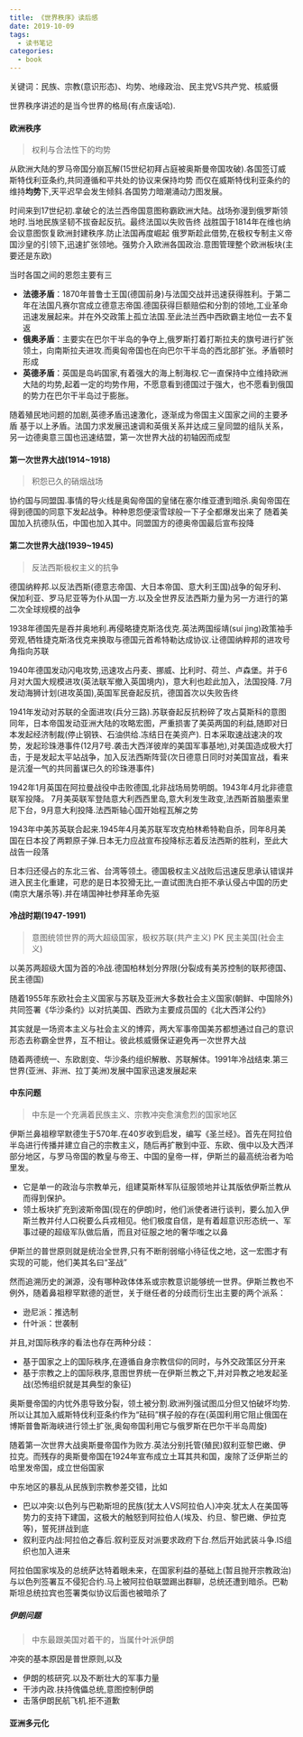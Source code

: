 ```yaml
---
title: 《世界秩序》读后感
date: 2019-10-09
tags:
  - 读书笔记
categories:
  - book
---
```


关键词：民族、宗教(意识形态)、均势、地缘政治、民主党VS共产党、核威慑

世界秩序讲述的是当今世界的格局(有点废话哈).
#### 欧洲秩序
>权利与合法性下的均势

从欧洲大陆的罗马帝国分崩瓦解(15世纪初拜占庭被奥斯曼帝国攻破).各国签订威斯特伐利亚条约,共同遵循和平共处的协议来保持均势
而仅在威斯特伐利亚条约的维持**均势**下,天平迟早会发生倾斜.各国势力暗潮涌动力图发展。

时间来到17世纪初.拿破仑的法兰西帝国意图称霸欧洲大陆。战场弥漫到俄罗斯领地时.当地民族坚韧不拔奋起反抗。最终法国以失败告终
战胜国于1814年在维也纳会议意图恢复欧洲封建秩序.防止法国再度崛起
俄罗斯趁此借势,在极权专制主义帝国沙皇的引领下,迅速扩张领地。强势介入欧洲各国政治.意图管理整个欧洲板块(主要还是东欧)

当时各国之间的恩怨主要有三
- **法德矛盾**：1870年普鲁士王国(德国前身)与法国交战并迅速获得胜利。于第二年在法国凡赛尔宫成立德意志帝国.德国获得巨额赔偿和分割的领地,工业革命迅速发展起来。并在外交政策上孤立法国.至此法兰西中西欧霸主地位一去不复返
- **俄奥矛盾**：主要实在巴尔干半岛的争夺上,俄罗斯打着打斯拉夫的旗号进行扩张领土，向南斯拉夫进攻.而奥匈帝国也在向巴尔干半岛的西北部扩张。矛盾顿时形成
- **英德矛盾**：英国是岛屿国家,有着强大的海上制海权.它一直保持中立维持欧洲大陆的均势,起着一定的均势作用，不愿意看到德国过于强大，也不愿看到俄国的势力在巴尔干半岛过于膨胀。
 
随着殖民地问题的加剧,英德矛盾迅速激化，逐渐成为帝国主义国家之间的主要矛盾
基于以上矛盾。法国力求发展迅速调和英俄关系并达成三皇同盟的组队关系，另一边德奥意三国也迅速结盟，第一次世界大战的初轴因而成型

#### 第一次世界大战(1914~1918)
>积怨已久的硝烟战场

协约国与同盟国.事情的导火线是奥匈帝国的皇储在塞尔维亚遭到暗杀.奥匈帝国在得到德国的同意下发起战争。种种恩怨便滚雪球般一下子全都爆发出来了
随着美国加入抗德队伍，中国也加入其中。同盟国方的德奥帝国最后宣布投降

#### 第二次世界大战(1939~1945)
>反法西斯极权主义的抗争

德国纳粹邦.以反法西斯(德意志帝国、大日本帝国、意大利王国)战争的匈牙利、保加利亚、罗马尼亚等为仆从国一方.以及全世界反法西斯力量为另一方进行的第二次全球规模的战争

1938年德国先是吞并奥地利.再侵略捷克斯洛伐克.英法两国绥靖(suí jìng)政策袖手旁观,牺牲捷克斯洛伐克来换取与德国元首希特勒达成协议.让德国纳粹邦的进攻号角指向苏联

1940年德国发动闪电攻势,迅速攻占丹麦、挪威、比利时、荷兰、卢森堡。并于6月对大国大规模进攻(英法联军撤入英国境内)，意大利也趁此加入，法国投降.
7月发动海狮计划(进攻英国),英国军民奋起反抗，德国首次以失败告终

1941年发动对苏联的全面进攻(兵分三路).苏联奋起反抗粉碎了攻占莫斯科的意图
同年，日本帝国发动亚洲大陆的攻略宏图，严重损害了美英两国的利益,随即对日本发起经济制裁(停止钢铁、石油供给.冻结日在美资产).
日本采取速战速决的攻势，发起珍珠港事件(12月7号.袭击大西洋彼岸的美国军事基地),对美国造成极大打击，于是发起太平站战争，加入反法西斯阵营(次日德意日同时对美国宣战，看来是沆瀣一气的共同蓄谋已久的珍珠港事件)

1942年1月英国在阿拉曼战役中击败德国,北非战场局势明朗。1943年4月北非德意联军投降。
7月美英联军登陆意大利西西里岛,意大利发生政变,法西斯首脑墨索里尼下台，9月意大利投降.法西斯轴心国开始程瓦解之势

1943年中美苏英联合起来.1945年4月美苏联军攻克柏林希特勒自杀，同年8月美国在日本投了两颗原子弹.日本无力应战宣布投降标志着反法西斯的胜利，至此大战告一段落

日本归还侵占的东北三省、台湾等领土。德国极权主义战败后迅速反思承认错误并进入民主化重建，可悲的是日本狡猾无比,一直试图洗白拒不承认侵占中国的历史(南京大屠杀等).并在靖国神社参拜革命先驱


#### 冷战时期(1947-1991)
> 意图统领世界的两大超级国家，极权苏联(共产主义) PK 民主美国(社会主义)

以美苏两超级大国为首的冷战.德国柏林划分界限(分裂成有美苏控制的联邦德国、民主德国)

随着1955年东欧社会主义国家与苏联及亚洲大多数社会主义国家(朝鲜、中国除外)共同签署《华沙条约》以对抗美国、西欧为主要成员国的《北大西洋公约》

其实就是一场资本主义与社会主义的博弈，两大军事帝国美苏都想通过自己的意识形态去称霸全世界，互不相让。彼此核威慑保证避免再一次世界大战

随着两德统一、东欧剧变、华沙条约组织解散、苏联解体。1991年冷战结束.第三世界(亚洲、非洲、拉丁美洲)发展中国家迅速发展起来

#### 中东问题
>中东是一个充满着民族主义、宗教冲突愈演愈烈的国家地区

伊斯兰鼻祖穆罕默德生于570年.在40岁收到启发，编写《圣兰经》。首先在阿拉伯半岛进行传播并建立自己的宗教主义，随后再扩散到中亚、东欧、俄中以及大西洋部分地区，与罗马帝国的教皇与帝王、中国的皇帝一样，伊斯兰的最高统治者为哈里发。
- 它是单一的政治与宗教单元，组建莫斯林军队征服领地并让其版依伊斯兰教从而得到保护。
- 领土板块扩充到波斯帝国(现在的伊朗)时，他们派使者进行谈判，要么加入伊斯兰教并付人口税要么兵戎相见。他们极度自信，是有着超意识形态统一、军事过硬的超级军队做后盾，而且对征服之地的奢华嗤之以鼻

伊斯兰的普世原则就是统治全世界,只有不断削弱缩小待征伐之地，这一宏图才有实现的可能，他们美其名曰“圣战”

然而追溯历史的渊源，没有哪种政体体系或宗教意识能够统一世界。伊斯兰教也不例外，随着鼻祖穆罕默德的逝世，关于继任者的分歧而衍生出主要的两个派系：
- 逊尼派：推选制
- 什叶派：世袭制

并且,对国际秩序的看法也存在两种分歧：
- 基于国家之上的国际秩序,在遵循自身宗教信仰的同时，与外交政策区分开来
- 基于宗教之上的国际秩序,意图世界统一在伊斯兰教之下,并对异教之地发起圣战(恐怖组织就是其典型的象征)

奥斯曼帝国的内忧外患导致分裂，领土被分割.欧洲列强试图瓜分但又怕破坏均势.所以让其加入威斯特伐利亚条约作为“砝码”棋子般的存在(英国利用它阻止俄国在博斯普鲁斯海峡进行领土扩张,奥匈帝国利用它与俄罗斯在巴尔干半岛周旋)

随着第一次世界大战奥斯曼帝国作为败方.英法分别托管(殖民)叙利亚黎巴嫩、伊拉克。而残存的奥斯曼帝国在1924年宣布成立土耳其共和国，废除了泛伊斯兰的哈里发帝国，成立世俗国家

中东地区的暴乱从民族到宗教参差交错，比如
- 巴以冲突:以色列与巴勒斯坦的民族(犹太人VS阿拉伯人)冲突.犹太人在美国等势力的支持下建国，这极大的触怒到阿拉伯人(埃及、约旦、黎巴嫩、伊拉克等)，誓死拼战到底
- 叙利亚内战:阿拉伯之春后.叙利亚反对派要求政府下台.然后开始武装斗争.IS组织也加入进来

阿拉伯国家埃及的总统萨达特着眼未来，在国家利益的基础上(暂且抛开宗教政治)与以色列签署互不侵犯合约.马上被阿拉伯联盟踢出群聊，总统还遭到暗杀。巴勒斯坦总统拉宾也签署类似协议后面也被暗杀了

##### 伊朗问题
> 中东最跟美国对着干的，当属什叶派伊朗

冲突的基本原因是普世原则,以及
- 伊朗的核研究.以及不断壮大的军事力量
- 干涉内政.扶持傀儡总统,意图控制伊朗
- 击落伊朗民航飞机.拒不道歉

#### 亚洲多元化